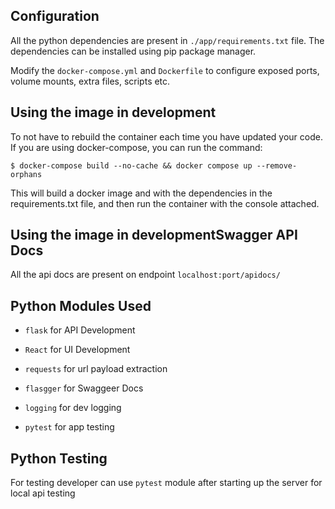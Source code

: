 

## Configuration
All the python dependencies are present in  `./app/requirements.txt` file. The dependencies can be installed using pip package manager. 

Modify the `docker-compose.yml` and `Dockerfile` to configure exposed ports, volume mounts, extra files, scripts etc.

## Using the image in development
To not have to rebuild the container each time you have updated your code. If you are using docker-compose, you can run the command:
```console
$ docker-compose build --no-cache && docker compose up --remove-orphans
```

This will build a docker image and with the dependencies in the requirements.txt file, and then run the container with the console attached.

## Using the image in developmentSwagger API Docs
All the api docs are present on endpoint  `localhost:port/apidocs/`

## Python Modules Used
* `flask` for API Development 

* `React` for UI Development 

* `requests` for url payload extraction 

* `flasgger` for Swaggeer Docs 

* `logging` for dev logging 

* `pytest` for app testing 

## Python Testing
For testing developer can use `pytest` module after starting up the server for local api testing
